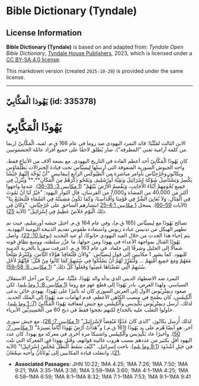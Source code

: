 # Bible Dictionary (Tyndale)

## License Information

**Bible Dictionary (Tyndale)** is based on and adapted from: _Tyndale Open Bible Dictionary_, [Tyndale House Publishers](https://tyndaleopenresources.com/), 2023, which is licensed under a [CC BY-SA 4.0 license](https://creativecommons.org/licenses/by-sa/4.0/legalcode.en).

This markdown version (created `2025-10-20`) is provided under the same license.



--------------------------------

## يَهُوذا الْمَكَّابِيّ (id: 335378)

يَهُوذَا **الْمَكَّابِيّ**
==========================

الابن الثالث لمَتَّثْيَا؛ قائد التمرد اليهودي ضد روما في عام 166 ق.م. لقبه، الْمَكَّابِيّ (ربما من كلمة آرامية تعني "المطرقة")، صار يُطلق لاحقًا على جميع أفراد عائلة الحشمونيين.

كان يَهُوذَا الْمَكَّابِيّ أحد أعظم القادة في التاريخ اليهودي. مع بضعة آلاف من الأتباع فقط، واجه الجيوش السورية المتفوقة التي أرسلها لِيسِيَّاس تحت قيادة الجنرالات بَطُلْمَاوُس ونِكَانُورَ وجُرْجِيَّاس بأوامر مباشرة من أَنْطِيُوكُس الرابع إبيفانيس "أَنْ يُوَجِّهَ إِلَيْهِمْ جَيْشًا يَكْسِرُ وَيَسْتَأْصِلُ شَوْكَةَ إِسْرَائِيلَ وَبَقِيَّةَ أُورُشَلِيمَ، وَيَمْحُو ذِكْرَهُمْ مِنَ الْمَكَانِ**،** وَيُنْزِلُ فِي جَمِيعِ تُخُومِهِمْ أَبْنَاءَ الأَجَانِبِ، وَيَقْسِمُ الأَرْضَ بَيْنَهُمْ" ([1 مكابيين 3: 35–36](https://ref.ly/1Macc3:35-1Macc3:36)). عندما واجهوا أكثر من 40,000 من المشاة و7,000 من الفرسان، قال الثوار اليهود: "خَيْرٌ لَنَا أَنْ نَمُوتَ فِي الْقِتَالِ، وَلاَ نُعَايِنَ الشَّرَّ فِي قَوْمِنَا وَأَقْدَاسِنَا، وَكَمَا تَكُونُ مَشِيئَتُهُ فِي السَّمَاءِ فَلْيَصْنَعْ بِنَا" (الآيات [59–60](https://ref.ly/1Macc3:59-1Macc3:60)). يسجل [1 مكابيين 4:1–25](https://ref.ly/1Macc4:1-1Macc4:25) انتصارهم الساحق على جُرْجِيَّاس، "وَكَانَ فِي ذلِكَ الْيَوْمِ خَلاَصٌ عَظِيمٌ فِي إِسْرَائِيلَ" (الآية [25](https://ref.ly/1Macc4:25)).

تصالح يَهُوذَا مع لِيسِيَّاس (165 ق.م)، وفي عام 164 ق.م. احتل جيشه أورشليم، حيث تم تطهير الهيكل من تدنيس عبادة زيوس واستعادة طقوس تقديم الذبيحة اليومية اليهودية. يتم إحياء هذا الحدث من خلال العيد اليهودي حانوكا، أو عيد التجديد ([يوحنا 10: 22](https://ref.ly/John10:22)). واصل يَهُوذَا القتال بمواجهة الأعداء في يهوذا ومن حولها، ما عزَّز سلطته، ووسع نطاق قوته شمالًا إلى الجليل وشرقًا إلى جلعاد. في عام 163 ق.م. اعترفت سوريا بالحرية الدينية لليهود. كما يشير 1 مكابيين إلى قول لِيسِيَّاس: "وَالآنَ فَلْنُعَاقِدْ هؤُلاَءِ النَّاسَ، وَلِنُبْرِمْ صُلْحاً مَعَهُمْ وَمَعَ جَمِيعِ أُمَّتِهِمْ ... وَلْنُقَرِّرْ لَهُمْ أَنْ يَسْلُكُوا فِي سُنَنِهِمْ كَمَا كَانُوا مِنْ قَبْلُ؛ فَإِنَّهُمْ لأَجْلِ سُنَنِهِمْ الَّتِي نَقَضْنَاهَا غَضِبُوا وَفَعَلُوا كُلَّ ذلِكَ." ([1 مكابيين 6: 58–59](https://ref.ly/1Macc6:58-1Macc6:59)).

 التمرد ضد الاضطهاد الديني الذي بدأه والد يَهُوذَا، مَتَّثْيَا، صار حربًا من أجل الاستقلال السياسي. ولهذا الغرض، بادر يَهُوذَا إلى قطع عهدٍ مع روما ([1 مكابيين 8: 1 وما يليه](https://ref.ly/1Macc8:1-1Macc8:32)). لكن صعود دِيمِتْرِيُوس الأول إلى العرش السوري كان له تأثيرًا على يَهُوذَا. يهودي خائن يدعى أَلْكِيمُس، كان يطمح في منصب الكاهن الأعظم، قدم اتهامات ضد يَهُوذَا إلى الملك الجديد. لذلك، أرسل دِيمِتْرِيُوس بَكِّيدِيس وأَلْكِيمُس مع جيش لمعاقبة يَهُوذَا الْمَكَّابِيّ ([7: 1 وما يليه](https://ref.ly/1Macc7:1-1Macc7:53)). حاولوا التغلب عليه بالخداع لكنهم نجحوا فقط في ذبح 60 من الْحَسِيدِيُّين الأبرياء.

لذلك أُرسل نِكَانُورَ، "الذي كَانَ عَدُوًّا مُبْغِضاً لإِسْرَائِيلَ" ([1 مكابيين 7: 26](https://ref.ly/1Macc7:26))، مع جيش سوري آخر. هو أيضًا هُزم على يد يَهُوذَا (161 ق.م.) و"هَدَأَتْ أَرْضُ يَهُوذَا أَيَّاماً يَسِيرَةً" ([1 مكابيين 7: 50](https://ref.ly/1Macc7:50)). وأخيرًا عاد بَكِّيدِيس وأَلْكِيمُس واشتبكا مرة أخرى في معركة مع يهوذا. كان عدد اليهود أقل بكثير من عددهم بسبب هروب غالبية قواتهم، وقُتل يهوذا في المعركة التي تلت في جَبَلِ أَشْدُودَ ([9:1 وما يليه](https://ref.ly/1Macc9:1-1Macc9:41)). ناحت إسرائيل، "كَيْفَ سَقَطَ الْبَطَلُ مُخَلِّصُ إِسْرَائِيلَ!" (الآية [21](https://ref.ly/1Macc9:21))، وانتقلت قيادة المكابيين إلى يُونَاثَانُ وأخيه سِمْعَانُ.

* **Associated Passages:** JHN 10:22; 1MA 4:25; 1MA 7:26; 1MA 7:50; 1MA 9:21; 1MA 3:35–1MA 3:36; 1MA 3:59–1MA 3:60; 1MA 4:1–1MA 4:25; 1MA 6:58–1MA 6:59; 1MA 8:1–1MA 8:32; 1MA 7:1–1MA 7:53; 1MA 9:1–1MA 9:41

